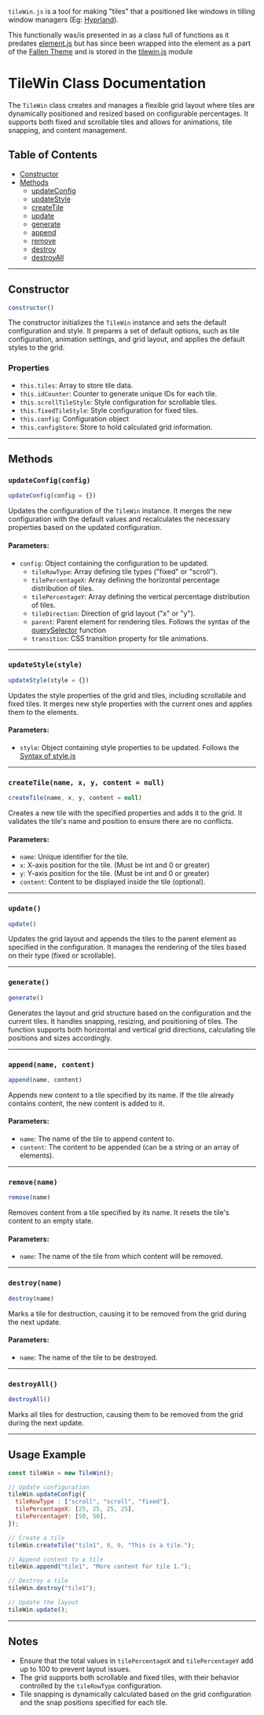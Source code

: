 `tileWin.js` is a tool for making "tiles" that a positioned like windows in tilling window managers (Eg: [Hyprland](https://hyprland.org/)).

This functionally was/is presented in as a class full of functions as it predates [element.js](element.js.md) but has since been wrapped into the element as a part of the [Fallen Theme](fallen/Fallen%20Summary.md) and is stored in the  [tilewin.js](fallen/tilewin.js.md) module

# TileWin Class Documentation

The `TileWin` class creates and manages a flexible grid layout where tiles are dynamically positioned and resized based on configurable percentages. It supports both fixed and scrollable tiles and allows for animations, tile snapping, and content management.

## Table of Contents

- [Constructor](#constructor)
- [Methods](#methods)
    - [updateConfig](#updateconfig)
    - [updateStyle](#updatestyle)
    - [createTile](#createtile)
    - [update](#update)
    - [generate](#generate)
    - [append](#append)
    - [remove](#remove)
    - [destroy](#destroy)
    - [destroyAll](#destroyall)

---

## Constructor

```js
constructor()
```

The constructor initializes the `TileWin` instance and sets the default configuration and style. It prepares a set of default options, such as tile configuration, animation settings, and grid layout, and applies the default styles to the grid.

### Properties

- `this.tiles`: Array to store tile data.
- `this.idCounter`: Counter to generate unique IDs for each tile.
- `this.scrollTileStyle`: Style configuration for scrollable tiles.
- `this.fixedTileStyle`: Style configuration for fixed tiles.
- `this.config`: Configuration object
- `this.configStore`: Store to hold calculated grid information.

---

## Methods

### `updateConfig(config)`

```js
updateConfig(config = {})
```

Updates the configuration of the `TileWin` instance. It merges the new configuration with the default values and recalculates the necessary properties based on the updated configuration.

#### Parameters:

- `config`: Object containing the configuration to be updated.
	- `tileRowType`: Array defining tile types ("fixed" or "scroll").
    - `tilePercentageX`: Array defining the horizontal percentage distribution of tiles.
    - `tilePercentageY`: Array defining the vertical percentage distribution of tiles.
    - `tileDirection`: Direction of grid layout ("x" or "y").
    - `parent`: Parent element for rendering tiles. Follows the syntax of the [querySelector](https://developer.mozilla.org/en-US/docs/Web/API/Document/querySelector) function
    - `transition`: CSS transition property for tile animations.

---

### `updateStyle(style)`

```js
updateStyle(style = {})
```

Updates the style properties of the grid and tiles, including scrollable and fixed tiles. It merges new style properties with the current ones and applies them to the elements.

#### Parameters:

- `style`: Object containing style properties to be updated. Follows the [Syntax of style.js](support/style.js.md#Syntax)

---

### `createTile(name, x, y, content = null)`

```js
createTile(name, x, y, content = null)
```

Creates a new tile with the specified properties and adds it to the grid. It validates the tile's name and position to ensure there are no conflicts.

#### Parameters:

- `name`: Unique identifier for the tile.
- `x`: X-axis position for the tile. (Must be int and 0 or greater)
- `y`: Y-axis position for the tile. (Must be int and 0 or greater)
- `content`: Content to be displayed inside the tile (optional).

---

### `update()`

```js
update()
```

Updates the grid layout and appends the tiles to the parent element as specified in the configuration. It manages the rendering of the tiles based on their type (fixed or scrollable).

---

### `generate()`

```js
generate()
```

Generates the layout and grid structure based on the configuration and the current tiles. It handles snapping, resizing, and positioning of tiles. The function supports both horizontal and vertical grid directions, calculating tile positions and sizes accordingly.

---

### `append(name, content)`

```js
append(name, content)
```

Appends new content to a tile specified by its name. If the tile already contains content, the new content is added to it.

#### Parameters:

- `name`: The name of the tile to append content to.
- `content`: The content to be appended (can be a string or an array of elements).

---

### `remove(name)`

```js
remove(name)
```

Removes content from a tile specified by its name. It resets the tile's content to an empty state.

#### Parameters:

- `name`: The name of the tile from which content will be removed.

---

### `destroy(name)`

```js
destroy(name)
```

Marks a tile for destruction, causing it to be removed from the grid during the next update.

#### Parameters:

- `name`: The name of the tile to be destroyed.

---

### `destroyAll()`

```js
destroyAll()
```

Marks all tiles for destruction, causing them to be removed from the grid during the next update.

---

## Usage Example

```js
const tileWin = new TileWin();

// Update configuration
tileWin.updateConfig({
  tileRowType : ["scroll", "scroll", "fixed"],
  tilePercentageX: [25, 25, 25, 25],
  tilePercentageY: [50, 50],
});

// Create a tile
tileWin.createTile("tile1", 0, 0, "This is a tile.");

// Append content to a tile
tileWin.append("tile1", "More content for tile 1.");

// Destroy a tile
tileWin.destroy("tile1");

// Update the layout
tileWin.update();
```

---

## Notes

- Ensure that the total values in `tilePercentageX` and `tilePercentageY` add up to 100 to prevent layout issues.
- The grid supports both scrollable and fixed tiles, with their behavior controlled by the `tileRowType` configuration.
- Tile snapping is dynamically calculated based on the grid configuration and the snap positions specified for each tile.